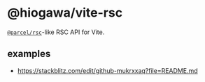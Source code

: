 # @hiogawa/vite-rsc

[`@parcel/rsc`](https://parceljs.org/recipes/rsc)-like RSC API for Vite.

## examples

- https://stackblitz.com/edit/github-mukrxxaq?file=README.md
